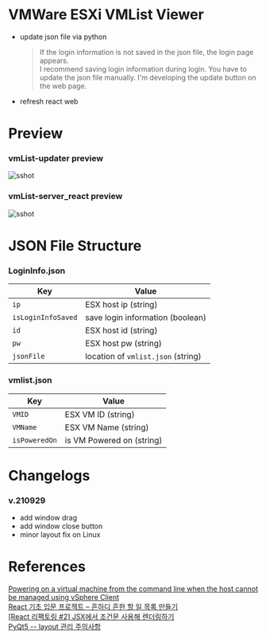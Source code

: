# VMWare ESXi VMList Viewer

- update json file via python 
	> If the login information is not saved in the json file, the login page appears.  
I recommend saving login information during login.
  > You have to update the json file manually.
I'm developing the update button on the web page.

- refresh react web


# Preview 

### vmList-updater preview
![sshot](https://github.com/walt4771/ESXi-VMList_React/blob/main/preview-vmList-updater-v.210929.PNG)

### vmList-server_react preview
![sshot](https://github.com/walt4771/ESXi-VMList_React/blob/main/preview-vmList-server_react.png)


# JSON File Structure
### LoginInfo.json

|Key						|Value
|---------------|------------------------------------
|`ip`						|ESX host ip (string)
|`isLoginInfoSaved`			|save login information (boolean)
|`id`						|ESX host id (string)
|`pw`						|ESX host pw (string)
|`jsonFile`					|location of `vmlist.json` (string)

### vmlist.json

|Key						|Value
|---------------|------------------------------------
|`VMID`			|ESX VM ID (string)
|`VMName`		|ESX VM Name (string)
|`isPoweredOn`	|is VM Powered on (string)


# Changelogs
### v.210929
- add window drag
- add window close button
- minor layout fix on Linux


# References

[Powering on a virtual machine from the command line when the host cannot be managed using vSphere Client](https://kb.vmware.com/s/article/1038043)
<br>
[React 기초 입문 프로젝트 – 흔하디 흔한 할 일 목록 만들기](https://velopert.com/3480)
<br>
[[React 리팩토링 #2] JSX에서 조건문 사용해 렌더링하기](https://velog.io/@hidaehyunlee/React-%EB%A6%AC%ED%8C%A9%ED%86%A0%EB%A7%81-2-JSX%EC%97%90%EC%84%9C-%EC%A1%B0%EA%B1%B4%EB%AC%B8-%EC%82%AC%EC%9A%A9%ED%95%B4-%EB%A0%8C%EB%8D%94%EB%A7%81%ED%95%98%EA%B8%B0)
<br>
[PyQt5 -- layout 관리 주의사항](https://freeprog.tistory.com/326)
